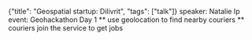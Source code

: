 {"title": "Geospatial startup: Dilivrit", "tags": ["talk"]}
speaker: Natalie Ip
event: Geohackathon Day 1
** use geolocation to find nearby couriers
** couriers join the service to get jobs

